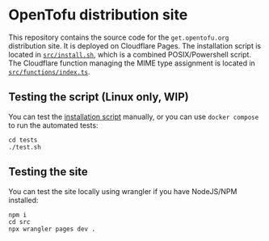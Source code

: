 # OpenTofu distribution site

This repository contains the source code for the `get.opentofu.org` distribution site. It is deployed on Cloudflare
Pages. The installation script is located in [`src/install.sh`](src/install.sh), which is a combined POSIX/Powershell
script. The Cloudflare function managing the MIME type assignment is located in
[`src/functions/index.ts`](src/functions/index.ts).

## Testing the script (Linux only, WIP)

You can test the [installation script](src/install.sh) manually, or you can use `docker compose` to run the automated
tests:

```
cd tests 
./test.sh
```

## Testing the site

You can test the site locally using wrangler if you have NodeJS/NPM installed:

```
npm i
cd src
npx wrangler pages dev .
```